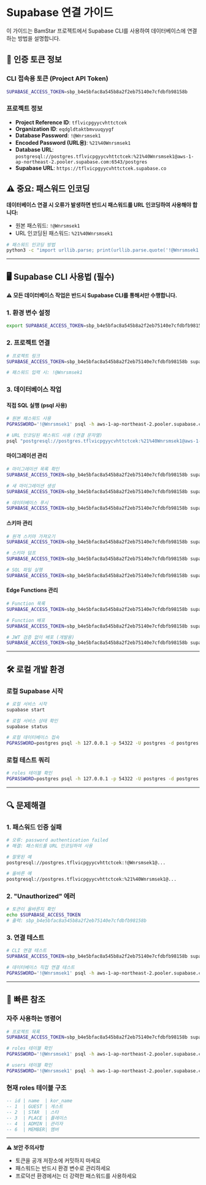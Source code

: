 # Supabase 연결 가이드

이 가이드는 BamStar 프로젝트에서 Supabase CLI를 사용하여 데이터베이스에 연결하는 방법을 설명합니다.

## 🔑 인증 토큰 정보

### CLI 접속용 토큰 (Project API Token)
```bash
SUPABASE_ACCESS_TOKEN=sbp_b4e5bfac8a545b8a2f2eb75140e7cfdbfb98158b
```

### 프로젝트 정보
- **Project Reference ID**: `tflvicpgyycvhttctcek`
- **Organization ID**: `eqdgldtaktbmvuuqyygf`
- **Database Password**: `!@Wnrsmsek1`
- **Encoded Password (URL용)**: `%21%40Wnrsmsek1`
- **Database URL**: `postgresql://postgres.tflvicpgyycvhttctcek:%21%40Wnrsmsek1@aws-1-ap-northeast-2.pooler.supabase.com:6543/postgres`
- **Supabase URL**: `https://tflvicpgyycvhttctcek.supabase.co`

## ⚠️ 중요: 패스워드 인코딩
**데이터베이스 연결 시 오류가 발생하면 반드시 패스워드를 URL 인코딩하여 사용해야 합니다:**
- 원본 패스워드: `!@Wnrsmsek1`
- URL 인코딩된 패스워드: `%21%40Wnrsmsek1`

```bash
# 패스워드 인코딩 방법
python3 -c "import urllib.parse; print(urllib.parse.quote('!@Wnrsmsek1'))"
```

---

## 🖥️ Supabase CLI 사용법 (필수)

**⚠️ 모든 데이터베이스 작업은 반드시 Supabase CLI를 통해서만 수행합니다.**

### 1. 환경 변수 설정
```bash
export SUPABASE_ACCESS_TOKEN=sbp_b4e5bfac8a545b8a2f2eb75140e7cfdbfb98158b
```

### 2. 프로젝트 연결
```bash
# 프로젝트 링크
SUPABASE_ACCESS_TOKEN=sbp_b4e5bfac8a545b8a2f2eb75140e7cfdbfb98158b supabase link --project-ref tflvicpgyycvhttctcek

# 패스워드 입력 시: !@Wnrsmsek1
```

### 3. 데이터베이스 작업

#### 직접 SQL 실행 (psql 사용)
```bash
# 원본 패스워드 사용
PGPASSWORD='!@Wnrsmsek1' psql -h aws-1-ap-northeast-2.pooler.supabase.com -p 6543 -d postgres -U postgres.tflvicpgyycvhttctcek -c "SELECT * FROM public.roles;"

# URL 인코딩된 패스워드 사용 (연결 문자열)
psql "postgresql://postgres.tflvicpgyycvhttctcek:%21%40Wnrsmsek1@aws-1-ap-northeast-2.pooler.supabase.com:6543/postgres"
```

#### 마이그레이션 관리
```bash
# 마이그레이션 목록 확인
SUPABASE_ACCESS_TOKEN=sbp_b4e5bfac8a545b8a2f2eb75140e7cfdbfb98158b supabase migration list --project-ref tflvicpgyycvhttctcek

# 새 마이그레이션 생성
SUPABASE_ACCESS_TOKEN=sbp_b4e5bfac8a545b8a2f2eb75140e7cfdbfb98158b supabase migration new <migration_name>

# 데이터베이스 푸시
SUPABASE_ACCESS_TOKEN=sbp_b4e5bfac8a545b8a2f2eb75140e7cfdbfb98158b supabase db push --project-ref tflvicpgyycvhttctcek
```

#### 스키마 관리
```bash
# 원격 스키마 가져오기
SUPABASE_ACCESS_TOKEN=sbp_b4e5bfac8a545b8a2f2eb75140e7cfdbfb98158b supabase db pull --project-ref tflvicpgyycvhttctcek

# 스키마 덤프
SUPABASE_ACCESS_TOKEN=sbp_b4e5bfac8a545b8a2f2eb75140e7cfdbfb98158b supabase db dump --linked -f schema_dump.sql

# SQL 파일 실행
SUPABASE_ACCESS_TOKEN=sbp_b4e5bfac8a545b8a2f2eb75140e7cfdbfb98158b supabase db push --project-ref tflvicpgyycvhttctcek --include-all
```

#### Edge Functions 관리
```bash
# Function 목록
SUPABASE_ACCESS_TOKEN=sbp_b4e5bfac8a545b8a2f2eb75140e7cfdbfb98158b supabase functions list --project-ref tflvicpgyycvhttctcek

# Function 배포
SUPABASE_ACCESS_TOKEN=sbp_b4e5bfac8a545b8a2f2eb75140e7cfdbfb98158b supabase functions deploy [function-name] --project-ref tflvicpgyycvhttctcek

# JWT 검증 없이 배포 (개발용)
SUPABASE_ACCESS_TOKEN=sbp_b4e5bfac8a545b8a2f2eb75140e7cfdbfb98158b supabase functions deploy [function-name] --project-ref tflvicpgyycvhttctcek --no-verify-jwt
```

---

## 🛠️ 로컬 개발 환경

### 로컬 Supabase 시작
```bash
# 로컬 서비스 시작
supabase start

# 로컬 서비스 상태 확인
supabase status

# 로컬 데이터베이스 접속
PGPASSWORD=postgres psql -h 127.0.0.1 -p 54322 -U postgres -d postgres
```

### 로컬 테스트 쿼리
```bash
# roles 테이블 확인
PGPASSWORD=postgres psql -h 127.0.0.1 -p 54322 -U postgres -d postgres -c "SELECT * FROM public.roles ORDER BY id;"
```

---

## 🔍 문제해결

### 1. 패스워드 인증 실패
```bash
# 오류: password authentication failed
# 해결: 패스워드를 URL 인코딩하여 사용

# 잘못된 예
postgresql://postgres.tflvicpgyycvhttctcek:!@Wnrsmsek1@...

# 올바른 예
postgresql://postgres.tflvicpgyycvhttctcek:%21%40Wnrsmsek1@...
```

### 2. "Unauthorized" 에러
```bash
# 토큰이 올바른지 확인
echo $SUPABASE_ACCESS_TOKEN
# 출력: sbp_b4e5bfac8a545b8a2f2eb75140e7cfdbfb98158b
```

### 3. 연결 테스트
```bash
# CLI 연결 테스트
SUPABASE_ACCESS_TOKEN=sbp_b4e5bfac8a545b8a2f2eb75140e7cfdbfb98158b supabase projects list

# 데이터베이스 직접 연결 테스트
PGPASSWORD='!@Wnrsmsek1' psql -h aws-1-ap-northeast-2.pooler.supabase.com -p 6543 -d postgres -U postgres.tflvicpgyycvhttctcek -c "SELECT version();"
```

---

## 📝 빠른 참조

### 자주 사용하는 명령어
```bash
# 프로젝트 목록
SUPABASE_ACCESS_TOKEN=sbp_b4e5bfac8a545b8a2f2eb75140e7cfdbfb98158b supabase projects list

# roles 테이블 확인
PGPASSWORD='!@Wnrsmsek1' psql -h aws-1-ap-northeast-2.pooler.supabase.com -p 6543 -d postgres -U postgres.tflvicpgyycvhttctcek -c "SELECT * FROM public.roles ORDER BY id;"

# users 테이블 확인
PGPASSWORD='!@Wnrsmsek1' psql -h aws-1-ap-northeast-2.pooler.supabase.com -p 6543 -d postgres -U postgres.tflvicpgyycvhttctcek -c "SELECT id, role_id, email FROM public.users LIMIT 10;"
```

### 현재 roles 테이블 구조
```sql
-- id | name  | kor_name
-- 1  | GUEST | 게스트
-- 2  | STAR  | 스타
-- 3  | PLACE | 플레이스
-- 4  | ADMIN | 관리자
-- 6  | MEMBER| 멤버
```

---

**⚠️ 보안 주의사항**
- 토큰을 공개 저장소에 커밋하지 마세요
- 패스워드는 반드시 환경 변수로 관리하세요
- 프로덕션 환경에서는 더 강력한 패스워드를 사용하세요